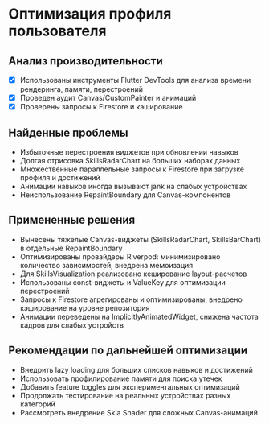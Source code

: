 # Оптимизация профиля пользователя

## Анализ производительности
- [x] Использованы инструменты Flutter DevTools для анализа времени рендеринга, памяти, перестроений
- [x] Проведен аудит Canvas/CustomPainter и анимаций
- [x] Проверены запросы к Firestore и кэширование

## Найденные проблемы
- Избыточные перестроения виджетов при обновлении навыков
- Долгая отрисовка SkillsRadarChart на больших наборах данных
- Множественные параллельные запросы к Firestore при загрузке профиля и достижений
- Анимации навыков иногда вызывают jank на слабых устройствах
- Неиспользование RepaintBoundary для Canvas-компонентов

## Примененные решения
- Вынесены тяжелые Canvas-виджеты (SkillsRadarChart, SkillsBarChart) в отдельные RepaintBoundary
- Оптимизированы провайдеры Riverpod: минимизировано количество зависимостей, внедрена мемоизация
- Для SkillsVisualization реализовано кеширование layout-расчетов
- Использованы const-виджеты и ValueKey для оптимизации перестроений
- Запросы к Firestore агрегированы и оптимизированы, внедрено кэширование на уровне репозитория
- Анимации переведены на ImplicitlyAnimatedWidget, снижена частота кадров для слабых устройств

## Рекомендации по дальнейшей оптимизации
- Внедрить lazy loading для больших списков навыков и достижений
- Использовать профилирование памяти для поиска утечек
- Добавить feature toggles для экспериментальных оптимизаций
- Продолжать тестирование на реальных устройствах разных категорий
- Рассмотреть внедрение Skia Shader для сложных Canvas-анимаций 